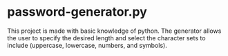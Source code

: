 # password-generator.py
This project is made with basic knowledge of python.  The generator allows the user to specify the desired length and select the character sets to include (uppercase, lowercase, numbers, and symbols).
